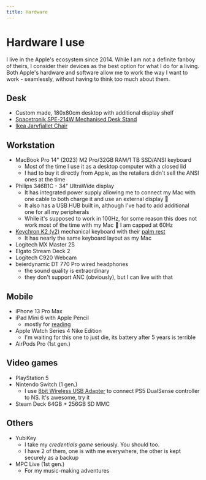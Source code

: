 ```yaml
---
title: Hardware
---
```

# Hardware I use

I live in the Apple's ecosystem since 2014. While I am not a definite fanboy of theirs, I consider their devices as the best option for what I do for a living. Both Apple's hardware and software allow me to work the way I want to work - seamlessly, without having to think too much about them.

## Desk
- Custom made, 180x80cm desktop with additional display shelf
- [Spacetronik SPE-214W Mechanised Desk Stand](https://shop.spacetronik.eu/elektryczny-stelaz-biurkowy-spacetronik-spe-214w)
- [Ikea Jarvfjallet Chair](https://www.ikea.com/pl/pl/p/jaervfjaellet-krzeslo-biurowe-z-podlokietnikami-glose-czarny-80510639/)

## Workstation

* MacBook Pro 14" (2023) M2 Pro/32GB RAM/1 TB SSD/ANSI keyboard
	* Most of the time I use it as a desktop computer with a closed lid
	* I had to buy it directly from Apple, as the retailers didn't sell the ANSI ones at the time
* Philips 346B1C - 34" UltraWide display
	* It has integrated power supply allowing me to connect my Mac with one cable to both charge it and use an external display 💪
	* It also has a USB HUB built in, although I've had to add additional one for all my peripherals
	* While it's supposed to work in 100Hz, for some reason this does not work most of the time with my Mac 🤔 I am capped at 60Hz
* [Keychron K2 (v2)](https://www.keychron.com/products/keychron-k2-wireless-mechanical-keyboard) mechanical keyboard with their [palm rest](https://www.keychron.com/products/keychron-keyboard-wooden-palm-rest)
	* It has nearly the same keyboard layout as my Mac
* Logitech MX Master 2S
* Elgato Stream Deck 2
* Logitech C920 Webcam
* beierdynamic DT 770 Pro wired headphones
	* the sound quality is extraordinary
	* they don't support ANC (obviously), but I can live with that

## Mobile
- iPhone 13 Pro Max
- iPad Mini 6 with Apple Pencil
	- mostly for [reading](/reading/how-I-read.md)
- Apple Watch Series 4 Nike Edition
	- I'm waiting for this one to just die, its battery after 5 years is terrible
- AirPods Pro (1st gen.)

## Video games
- PlayStation 5
- Nintendo Switch (1 gen.)
	- I use [8bit Wireless USB Adapter](https://www.8bitdo.com/wireless-usb-adapter/) to connect PS5 DualSense controller to NS. It's awesome, try it
- Steam Deck 64GB + 256GB SD MMC

## Others
* YubiKey
	* I take my _credentials game_ seriously. You should too.
	* I have 2 of them, one is with me everywhere, the other is kept securely as a backup
* MPC Live (1st gen.)
	* For my music-making adventures